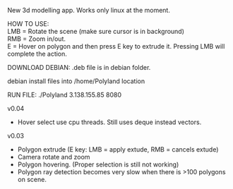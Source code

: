 New 3d modelling app. Works only linux at the moment.

HOW TO USE:  
LMB = Rotate the scene (make sure cursor is in background)  
RMB = Zoom in/out.  
E = Hover on polygon and then press E key to extrude it. Pressing LMB will complete the action.  

DOWNLOAD DEBIAN: .deb file is in debian folder.

debian install files into /home/Polyland location
  
RUN FILE: ./Polyland 3.138.155.85 8080  



v0.04

- Hover select use cpu threads. Still uses deque instead vectors.  

v0.03

- Polygon extrude (E key: LMB = apply extude, RMB = cancels extude)  
- Camera rotate and zoom  
- Polygon hovering. (Proper selection is still not working)  
- Polygon ray detection becomes very slow when there is >100 polygons on scene.   
